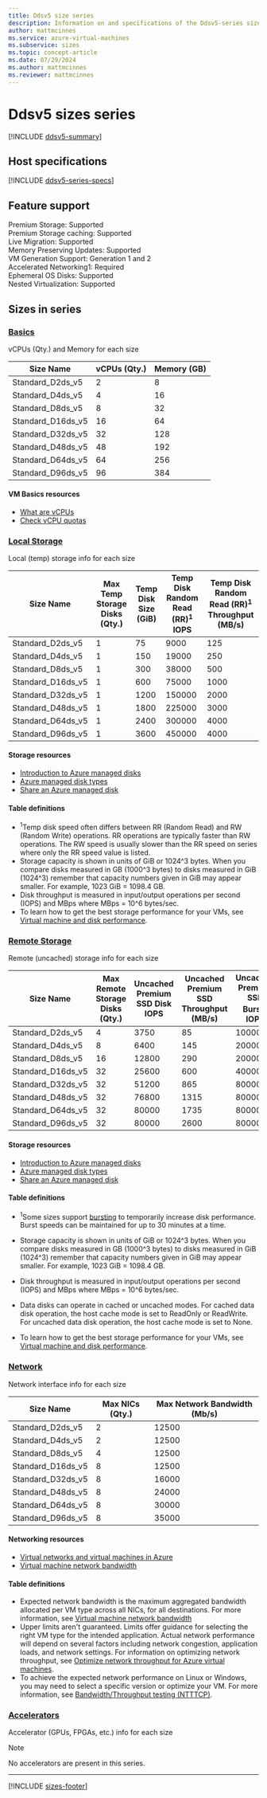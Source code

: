 ```yaml
---
title: Ddsv5 size series
description: Information on and specifications of the Ddsv5-series sizes
author: mattmcinnes
ms.service: azure-virtual-machines
ms.subservice: sizes
ms.topic: concept-article
ms.date: 07/29/2024
ms.author: mattmcinnes
ms.reviewer: mattmcinnes
---
```


# Ddsv5 sizes series

[!INCLUDE [ddsv5-summary](./includes/ddsv5-series-summary.md)]

## Host specifications
[!INCLUDE [ddsv5-series-specs](./includes/ddsv5-series-specs.md)]

## Feature support

Premium Storage: Supported<br>
Premium Storage caching: Supported<br>
Live Migration: Supported<br>
Memory Preserving Updates: Supported<br>
VM Generation Support: Generation 1 and 2<br>
Accelerated Networking1: Required<br>
Ephemeral OS Disks: Supported<br>
Nested Virtualization: Supported<br>

## Sizes in series

### [Basics](#tab/sizebasic)

vCPUs (Qty.) and Memory for each size

| Size Name | vCPUs (Qty.) | Memory (GB) |
| --- | --- | --- |
| Standard_D2ds_v5 | 2 | 8 |
| Standard_D4ds_v5 | 4 | 16 |
| Standard_D8ds_v5 | 8 | 32 |
| Standard_D16ds_v5 | 16 | 64 |
| Standard_D32ds_v5 | 32 | 128 |
| Standard_D48ds_v5 | 48 | 192 |
| Standard_D64ds_v5 | 64 | 256 |
| Standard_D96ds_v5 | 96 | 384 |

#### VM Basics resources
- [What are vCPUs](../../../virtual-machines/managed-disks-overview.md)
- [Check vCPU quotas](../../../virtual-machines/quotas.md)

### [Local Storage](#tab/sizestoragelocal)

Local (temp) storage info for each size

| Size Name | Max Temp Storage Disks (Qty.) | Temp Disk Size (GiB) | Temp Disk Random Read (RR)<sup>1</sup> IOPS | Temp Disk Random Read (RR)<sup>1</sup> Throughput (MB/s) |
| --- | --- | --- | --- | --- |
| Standard_D2ds_v5 | 1 | 75 | 9000 | 125 |
| Standard_D4ds_v5 | 1 | 150 | 19000 | 250 |
| Standard_D8ds_v5 | 1 | 300 | 38000 | 500 |
| Standard_D16ds_v5 | 1 | 600 | 75000 | 1000 |
| Standard_D32ds_v5 | 1 | 1200 | 150000 | 2000 |
| Standard_D48ds_v5 | 1 | 1800 | 225000 | 3000 |
| Standard_D64ds_v5 | 1 | 2400 | 300000 | 4000 |
| Standard_D96ds_v5 | 1 | 3600 | 450000 | 4000 |

#### Storage resources
- [Introduction to Azure managed disks](../../../virtual-machines/managed-disks-overview.md)
- [Azure managed disk types](../../../virtual-machines/disks-types.md)
- [Share an Azure managed disk](../../../virtual-machines/disks-shared.md)

#### Table definitions
- <sup>1</sup>Temp disk speed often differs between RR (Random Read) and RW (Random Write) operations. RR operations are typically faster than RW operations. The RW speed is usually slower than the RR speed on series where only the RR speed value is listed.
- Storage capacity is shown in units of GiB or 1024^3 bytes. When you compare disks measured in GB (1000^3 bytes) to disks measured in GiB (1024^3) remember that capacity numbers given in GiB may appear smaller. For example, 1023 GiB = 1098.4 GB.
- Disk throughput is measured in input/output operations per second (IOPS) and MBps where MBps = 10^6 bytes/sec.
- To learn how to get the best storage performance for your VMs, see [Virtual machine and disk performance](../../../virtual-machines/disks-performance.md).

### [Remote Storage](#tab/sizestorageremote)

Remote (uncached) storage info for each size

| Size Name | Max Remote Storage Disks (Qty.) | Uncached Premium SSD Disk IOPS | Uncached Premium SSD Throughput (MB/s) | Uncached Premium SSD Burst<sup>1</sup> IOPS | Uncached Premium SSD Burst<sup>1</sup> Throughput (MB/s) |
| --- | --- | --- | --- | --- | --- |
| Standard_D2ds_v5 | 4 | 3750 | 85 | 10000 | 1200 |
| Standard_D4ds_v5 | 8 | 6400 | 145 | 20000 | 1200 |
| Standard_D8ds_v5 | 16 | 12800 | 290 | 20000 | 1200 |
| Standard_D16ds_v5 | 32 | 25600 | 600 | 40000 | 1200 |
| Standard_D32ds_v5 | 32 | 51200 | 865 | 80000 | 2000 |
| Standard_D48ds_v5 | 32 | 76800 | 1315 | 80000 | 3000 |
| Standard_D64ds_v5 | 32 | 80000 | 1735 | 80000 | 3000 |
| Standard_D96ds_v5 | 32 | 80000 | 2600 | 80000 | 4000 |

#### Storage resources
- [Introduction to Azure managed disks](../../../virtual-machines/managed-disks-overview.md)
- [Azure managed disk types](../../../virtual-machines/disks-types.md)
- [Share an Azure managed disk](../../../virtual-machines/disks-shared.md)

#### Table definitions
- <sup>1</sup>Some sizes support [bursting](../../disk-bursting.md) to temporarily increase disk performance. Burst speeds can be maintained for up to 30 minutes at a time.

- Storage capacity is shown in units of GiB or 1024^3 bytes. When you compare disks measured in GB (1000^3 bytes) to disks measured in GiB (1024^3) remember that capacity numbers given in GiB may appear smaller. For example, 1023 GiB = 1098.4 GB.
- Disk throughput is measured in input/output operations per second (IOPS) and MBps where MBps = 10^6 bytes/sec.
- Data disks can operate in cached or uncached modes. For cached data disk operation, the host cache mode is set to ReadOnly or ReadWrite. For uncached data disk operation, the host cache mode is set to None.
- To learn how to get the best storage performance for your VMs, see [Virtual machine and disk performance](../../../virtual-machines/disks-performance.md).


### [Network](#tab/sizenetwork)

Network interface info for each size

| Size Name | Max NICs (Qty.) | Max Network Bandwidth (Mb/s) |
| --- | --- | --- |
| Standard_D2ds_v5 | 2 | 12500 |
| Standard_D4ds_v5 | 2 | 12500 |
| Standard_D8ds_v5 | 4 | 12500 |
| Standard_D16ds_v5 | 8 | 12500 |
| Standard_D32ds_v5 | 8 | 16000 |
| Standard_D48ds_v5 | 8 | 24000 |
| Standard_D64ds_v5 | 8 | 30000 |
| Standard_D96ds_v5 | 8 | 35000 |

#### Networking resources
- [Virtual networks and virtual machines in Azure](/azure/virtual-network/network-overview)
- [Virtual machine network bandwidth](/azure/virtual-network/virtual-machine-network-throughput)

#### Table definitions
- Expected network bandwidth is the maximum aggregated bandwidth allocated per VM type across all NICs, for all destinations. For more information, see [Virtual machine network bandwidth](/azure/virtual-network/virtual-machine-network-throughput)
- Upper limits aren't guaranteed. Limits offer guidance for selecting the right VM type for the intended application. Actual network performance will depend on several factors including network congestion, application loads, and network settings. For information on optimizing network throughput, see [Optimize network throughput for Azure virtual machines](/azure/virtual-network/virtual-network-optimize-network-bandwidth). 
-  To achieve the expected network performance on Linux or Windows, you may need to select a specific version or optimize your VM. For more information, see [Bandwidth/Throughput testing (NTTTCP)](/azure/virtual-network/virtual-network-bandwidth-testing).

### [Accelerators](#tab/sizeaccelerators)

Accelerator (GPUs, FPGAs, etc.) info for each size

> [!NOTE]
> No accelerators are present in this series.

---

[!INCLUDE [sizes-footer](../includes/sizes-footer.md)]


